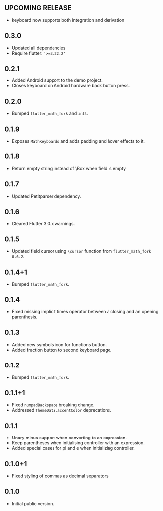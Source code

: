 ## UPCOMING RELEASE

- keyboard now supports both integration and derivation

## 0.3.0

- Updated all dependencies
- Require flutter: `'>=3.22.2'`

## 0.2.1

- Added Android support to the demo project.
- Closes keyboard on Android hardware back button press.

## 0.2.0

- Bumped `flutter_math_fork` and `intl`.

## 0.1.9

- Exposes `MathKeyboards` and adds padding and hover effects to it.

## 0.1.8

- Return empty string instead of \\Box when field is empty

## 0.1.7

- Updated Petitparser dependency.

## 0.1.6

- Cleared Flutter 3.0.x warnings.

## 0.1.5

- Updated field cursor using `\cursor` function from `flutter_math_fork 0.6.2`.

## 0.1.4+1

- Bumped `flutter_math_fork`.

## 0.1.4

- Fixed missing implicit times operator between a closing and an opening parenthesis.

## 0.1.3

- Added new symbols icon for functions button.
- Added fraction button to second keyboard page.

## 0.1.2

- Bumped `flutter_math_fork`.

## 0.1.1+1

- Fixed `numpadBackspace` breaking change.
- Addressed `ThemeData.accentColor` deprecations.

## 0.1.1

- Unary minus support when converting to an expression.
- Keep parentheses when initialising controller with an expression.
- Added special cases for pi and e when initializing controller.

## 0.1.0+1

- Fixed styling of commas as decimal separators.

## 0.1.0

- Initial public version.
